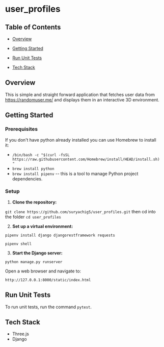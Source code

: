 # user_profiles

## Table of Contents

* [Overview](#overview)

* [Getting Started](#getting-started)

* [Run Unit Tests](#run-unit-tests)

* [Tech Stack](#tech-stack)


<a  name="overview"></a>

## Overview

This is simple and straight forward application that fetches user data from https://randomuser.me/ and displays them in an interactive 3D environment.

<a  name="getting-started"></a>

## Getting Started

### Prerequisites
If you don't have python already installed you can use Homebrew to install it:

 - `/bin/bash -c "$(curl -fsSL https://raw.githubusercontent.com/Homebrew/install/HEAD/install.sh)"
`
 - `brew install python`
 - `brew install pipenv` -- this is a tool to manage Python project dependencies.

### Setup

1.  **Clone the repository:**

`git clone https://github.com/suryachig5/user_profiles.git` then cd into the folder `cd user_profiles`

2.  **Set up a virtual environment:**

`pipenv install django djangorestframework requests`

`pipenv shell`

3.  **Start the Django server:**

`python manage.py runserver`

Open a web browser and navigate to:

`http://127.0.0.1:8000/static/index.html`

<a  name="run-unit-tests"></a>

## Run Unit Tests

To run unit tests, run the command `pytest`.

<a  name="tech-stack"></a>

## Tech Stack

* Three.js
* Django